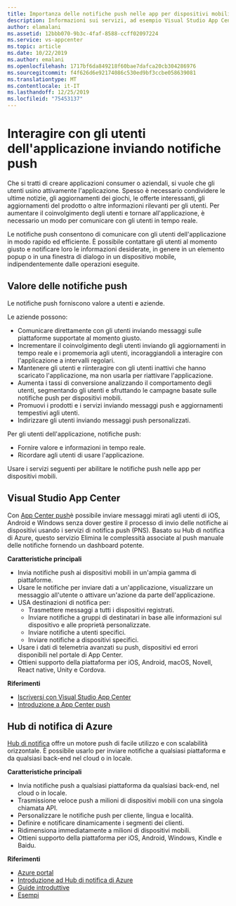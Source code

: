 ```yaml
---
title: Importanza delle notifiche push nelle app per dispositivi mobili con Visual Studio App Center e hub di notifica di Azure
description: Informazioni sui servizi, ad esempio Visual Studio App Center, che è possibile usare per interagire con gli utenti delle applicazioni per dispositivi mobili.
author: elamalani
ms.assetid: 12bbb070-9b3c-4faf-8588-ccff02097224
ms.service: vs-appcenter
ms.topic: article
ms.date: 10/22/2019
ms.author: emalani
ms.openlocfilehash: 1717bf6da849218f60bae7dafca20cb304286976
ms.sourcegitcommit: f4f626d6e92174086c530ed9bf3ccbe058639081
ms.translationtype: MT
ms.contentlocale: it-IT
ms.lasthandoff: 12/25/2019
ms.locfileid: "75453137"
---
```

# <a name="engage-with-your-application-users-by-sending-push-notifications"></a>Interagire con gli utenti dell'applicazione inviando notifiche push

Che si tratti di creare applicazioni consumer o aziendali, si vuole che gli utenti usino attivamente l'applicazione. Spesso è necessario condividere le ultime notizie, gli aggiornamenti dei giochi, le offerte interessanti, gli aggiornamenti del prodotto o altre informazioni rilevanti per gli utenti. Per aumentare il coinvolgimento degli utenti e tornare all'applicazione, è necessario un modo per comunicare con gli utenti in tempo reale.

Le notifiche push consentono di comunicare con gli utenti dell'applicazione in modo rapido ed efficiente. È possibile contattare gli utenti al momento giusto e notificare loro le informazioni desiderate, in genere in un elemento popup o in una finestra di dialogo in un dispositivo mobile, indipendentemente dalle operazioni eseguite.

## <a name="value-of-push-notifications"></a>Valore delle notifiche push
Le notifiche push forniscono valore a utenti e aziende.

Le aziende possono:
- Comunicare direttamente con gli utenti inviando messaggi sulle piattaforme supportate al momento giusto.
- Incrementare il coinvolgimento degli utenti inviando gli aggiornamenti in tempo reale e i promemoria agli utenti, incoraggiandoli a interagire con l'applicazione a intervalli regolari.
- Mantenere gli utenti e riinteragire con gli utenti inattivi che hanno scaricato l'applicazione, ma non usarla per riattivare l'applicazione.
- Aumenta i tassi di conversione analizzando il comportamento degli utenti, segmentando gli utenti e sfruttando le campagne basate sulle notifiche push per dispositivi mobili.
- Promuovi i prodotti e i servizi inviando messaggi push e aggiornamenti tempestivi agli utenti.
- Indirizzare gli utenti inviando messaggi push personalizzati.

Per gli utenti dell'applicazione, notifiche push:
- Fornire valore e informazioni in tempo reale.
- Ricordare agli utenti di usare l'applicazione.

Usare i servizi seguenti per abilitare le notifiche push nelle app per dispositivi mobili.

## <a name="visual-studio-app-center"></a>Visual Studio App Center
Con [App Center push](/appcenter/push/)è possibile inviare messaggi mirati agli utenti di iOS, Android e Windows senza dover gestire il processo di invio delle notifiche ai dispositivi usando i servizi di notifica push (PNS). Basato su Hub di notifica di Azure, questo servizio Elimina le complessità associate al push manuale delle notifiche fornendo un dashboard potente.

**Caratteristiche principali**
- Invia notifiche push ai dispositivi mobili in un'ampia gamma di piattaforme.
- Usare le notifiche per inviare dati a un'applicazione, visualizzare un messaggio all'utente o attivare un'azione da parte dell'applicazione.
- USA destinazioni di notifica per: 
    - Trasmettere messaggi a tutti i dispositivi registrati.
    - Inviare notifiche a gruppi di destinatari in base alle informazioni sul dispositivo e alle proprietà personalizzate.
    - Inviare notifiche a utenti specifici.
    - Inviare notifiche a dispositivi specifici.
- Usare i dati di telemetria avanzati su push, dispositivi ed errori disponibili nel portale di App Center.
- Ottieni supporto della piattaforma per iOS, Android, macOS, Novell, React native, Unity e Cordova.

**Riferimenti**
- [Iscriversi con Visual Studio App Center](https://appcenter.ms/signup?utm_source=Mobile%20Development%20Docs&utm_medium=Azure&utm_campaign=New%20azure%20docs)
- [Introduzione a App Center push](/appcenter/push/)

## <a name="azure-notification-hubs"></a>Hub di notifica di Azure
[Hub di notifica](/azure/notification-hubs/notification-hubs-push-notification-overview) offre un motore push di facile utilizzo e con scalabilità orizzontale. È possibile usarlo per inviare notifiche a qualsiasi piattaforma e da qualsiasi back-end nel cloud o in locale.

**Caratteristiche principali**
- Invia notifiche push a qualsiasi piattaforma da qualsiasi back-end, nel cloud o in locale.
- Trasmissione veloce push a milioni di dispositivi mobili con una singola chiamata API.
- Personalizzare le notifiche push per cliente, lingua e località.
- Definire e notificare dinamicamente i segmenti dei clienti.
- Ridimensiona immediatamente a milioni di dispositivi mobili.
- Ottieni supporto della piattaforma per iOS, Android, Windows, Kindle e Baidu.
        
**Riferimenti**
- [Azure portal](https://portal.azure.com) 
- [Introduzione ad Hub di notifica di Azure](/azure/notification-hubs/)
- [Guide introduttive](/azure/notification-hubs/create-notification-hub-portal)
- [Esempi](/azure/notification-hubs/samples)
